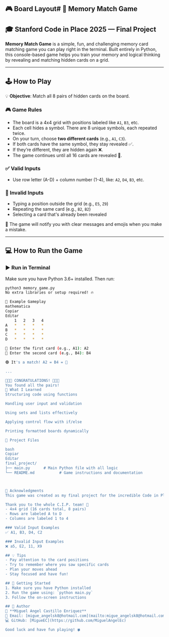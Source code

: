 
## 🎮 Board Layout# 🧠 Memory Match Game

## 🎓 Stanford Code in Place 2025 — Final Project

**Memory Match Game** is a simple, fun, and challenging memory card matching game you can play right in the terminal. Built entirely in Python, this console-based game helps you train your memory and logical thinking by revealing and matching hidden cards on a grid.

---

## 🕹️ How to Play

💡 **Objective**: Match all 8 pairs of hidden cards on the board.

### 🎮 Game Rules

- The board is a 4x4 grid with positions labeled like `A1`, `B3`, etc.
- Each cell hides a symbol. There are 8 unique symbols, each repeated twice.
- On your turn, choose **two different cards** (e.g., `A1`, `C3`).
- If both cards have the same symbol, they stay revealed ✅.
- If they’re different, they are hidden again ❌.
- The game continues until all 16 cards are revealed 🎉.

### ✅ Valid Inputs

- Use row letter (A-D) + column number (1-4), like: `A2`, `D4`, `B3`, etc.

### 🚫 Invalid Inputs

- Typing a position outside the grid (e.g., `E5`, `Z9`)
- Repeating the same card (e.g., `B2`, `B2`)
- Selecting a card that's already been revealed

📢 The game will notify you with clear messages and emojis when you make a mistake.

---

## 💻 How to Run the Game

### ▶️ Run in Terminal

Make sure you have Python 3.6+ installed. Then run:

```bash
python3 memory_game.py
No extra libraries or setup required! 🔥

🧾 Example Gameplay
mathematica
Copiar
Editar
    1   2   3   4
A   *   *   *   *
B   *   *   *   *
C   *   *   *   *
D   *   *   *   *

🎯 Enter the first card (e.g., A1): A2
🎯 Enter the second card (e.g., B4): B4

🟢 It's a match! A2 = B4 = 🐍

...

🎉🎉🎉 CONGRATULATIONS! 🎉🎉🎉
You found all the pairs!
🧠 What I Learned
Structuring code using functions

Handling user input and validation

Using sets and lists effectively

Applying control flow with if/else

Printing formatted boards dynamically

📂 Project Files

bash
Copiar
Editar
final_project/
├── main.py      # Main Python file with all logic
└── README.md           # Game instructions and documentation



🙌 Acknowledgments
This game was created as my final project for the incredible Code in Place 2025 course, taught by Prof. Maryam and supported by a global community of educators and learners.

Thank you to the whole C.I.P. team! 🌟
- 4x4 grid (16 cards total, 8 pairs)
- Rows are labeled A to D
- Columns are labeled 1 to 4

### Valid Input Examples
✅ A1, B3, D4, C2

### Invalid Input Examples
❌ a5, E2, 11, X9

## 💡 Tips
- Pay attention to the card positions
- Try to remember where you saw specific cards
- Plan your moves ahead
- Stay focused and have fun!

## 🚀 Getting Started
1. Make sure you have Python installed
2. Run the game using: `python main.py`
3. Follow the on-screen instructions

## 📝 Author
👤 **Miguel Angel Castillo Enriquez**  
📧 Email: [migue_angelsk8@hotmail.com](mailto:migue_angelsk8@hotmail.com)  
💻 GitHub: [MigueEC](https://github.com/MiguelAngelEc)

Good luck and have fun playing! 🍀
